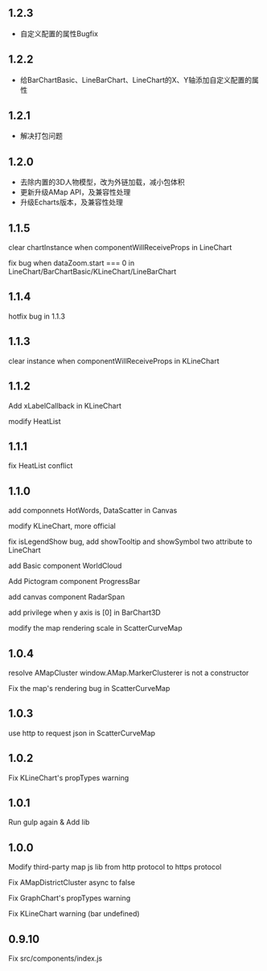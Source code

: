 ## 1.2.3

- 自定义配置的属性Bugfix

## 1.2.2

- 给BarChartBasic、LineBarChart、LineChart的X、Y轴添加自定义配置的属性

## 1.2.1

- 解决打包问题

## 1.2.0

- 去除内置的3D人物模型，改为外链加载，减小包体积
- 更新升级AMap API，及兼容性处理
- 升级Echarts版本，及兼容性处理

## 1.1.5

clear chartInstance when componentWillReceiveProps in LineChart

fix bug when dataZoom.start === 0 in LineChart/BarChartBasic/KLineChart/LineBarChart

## 1.1.4

hotfix bug in 1.1.3

## 1.1.3

clear instance when componentWillReceiveProps in KLineChart

## 1.1.2

Add xLabelCallback in KLineChart

modify HeatList

## 1.1.1

fix HeatList conflict

## 1.1.0

add componnets HotWords, DataScatter in Canvas

modify KLineChart, more official

fix isLegendShow bug, add showTooltip and showSymbol two attribute to LineChart

add Basic component WorldCloud

Add Pictogram component ProgressBar

add canvas component RadarSpan

add privilege when y axis is [0] in BarChart3D

modify the map rendering scale in ScatterCurveMap

## 1.0.4

resolve AMapCluster window.AMap.MarkerClusterer is not a constructor

Fix the map's rendering bug in ScatterCurveMap

## 1.0.3

use http to request json in ScatterCurveMap

## 1.0.2

Fix KLineChart's propTypes warning

## 1.0.1

Run gulp again & Add lib

## 1.0.0

Modify third-party map js lib from http protocol to https protocol

Fix AMapDistrictCluster async to false

Fix GraphChart's propTypes warning

Fix KLineChart warning (bar undefined)

## 0.9.10

Fix src/components/index.js
